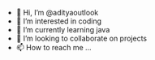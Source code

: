 - 👋 Hi, I’m @adityaoutlook
- 👀 I’m interested in coding
- 🌱 I’m currently learning java
- 💞️ I’m looking to collaborate on projects
- 📫 How to reach me ...

<!---
adityaoutlook/adityaoutlook is a ✨ special ✨ repository because its `README.md` (this file) appears on your GitHub profile.
You can click the Preview link to take a look at your changes.
--->
